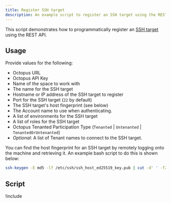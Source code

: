```yaml
---
title: Register SSH target
description: An example script to register an SSH target using the REST API.
---
```


This script demonstrates how to programmatically register an [SSH target](/docs/infrastructure/deployment-targets/linux/ssh-target.md) using the REST API.

## Usage

Provide values for the following:
- Octopus URL
- Octopus API Key
- Name of the space to work with
- The name for the SSH target
- Hostname or IP address of the SSH target to register
- Port for the SSH target (`22` by default)
- The SSH target's host fingerprint (see below)
- The Account name to use when authenticating.
- A list of environments for the SSH target
- A list of roles for the SSH target
- Octopus Tenanted Participation Type (`Tenanted` | `Untenanted` | `TenantedOrUntenanted`)
- *Optional*: A list of Tenant names to connect to the SSH target.

You can find the host fingerprint for an SSH target by remotely logging onto the machine and retrieving it. An example bash script to do this is shown below:

```bash
ssh-keygen -E md5 -lf /etc/ssh/ssh_host_ed25519_key.pub | cut -d' ' -f2 | awk '{ print $1}' | cut -d':' -f2-
```

## Script

!include <register-ssh-target-scripts>
